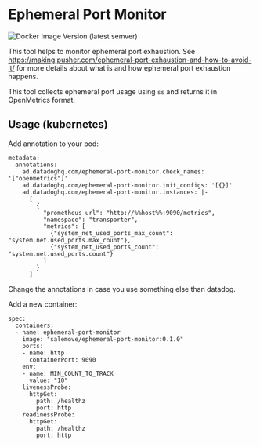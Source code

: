 # Ephemeral Port Monitor

![Docker Image Version (latest semver)](https://img.shields.io/docker/v/salemove/ephemeral-port-monitor)

This tool helps to monitor ephemeral port exhaustion. See
https://making.pusher.com/ephemeral-port-exhaustion-and-how-to-avoid-it/ for
more details about what is and how ephemeral port exhaustion happens.

This tool collects ephemeral port usage using `ss` and returns it in
OpenMetrics format.

## Usage (kubernetes)

Add annotation to your pod:

```
metadata:
  annotations:
    ad.datadoghq.com/ephemeral-port-monitor.check_names: '["openmetrics"]'
    ad.datadoghq.com/ephemeral-port-monitor.init_configs: '[{}]'
    ad.datadoghq.com/ephemeral-port-monitor.instances: |-
      [
        {
          "prometheus_url": "http://%%host%%:9090/metrics",
          "namespace": "transporter",
          "metrics": [
            {"system_net_used_ports_max_count": "system.net.used_ports.max_count"},
            {"system_net_used_ports_count": "system.net.used_ports.count"}
          ]
        }
      ]
```

Change the annotations in case you use something else than datadog.

Add a new container:

```
spec:
  containers:
  - name: ephemeral-port-monitor
    image: "salemove/ephemeral-port-monitor:0.1.0"
    ports:
    - name: http
      containerPort: 9090
    env:
    - name: MIN_COUNT_TO_TRACK
      value: "10"
    livenessProbe:
      httpGet:
        path: /healthz
        port: http
    readinessProbe:
      httpGet:
        path: /healthz
        port: http
```
